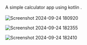 A simple calculator app using kotlin .</br></br>
![Screenshot 2024-09-24 180920](https://github.com/user-attachments/assets/8c97b05b-e993-4125-8e75-bdc130730558)


![Screenshot 2024-09-24 182355](https://github.com/user-attachments/assets/83dd82ce-d114-430d-bd30-b181d3a69f5c)&nbsp;

  ![Screenshot 2024-09-24 182410](https://github.com/user-attachments/assets/f7abfabb-e4e7-41a9-87dd-f42a2919b6db)


